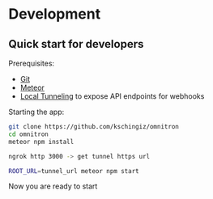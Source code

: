 # Development

## Quick start for developers

Prerequisites:

 - [Git](http://git-scm.com/book/en/v2/Getting-Started-Installing-Git)
 - [Meteor](https://www.meteor.com/install)
 - [Local Tunneling](https://ngrok.com/) to expose API endpoints for webhooks

Starting the app:

```sh
git clone https://github.com/kschingiz/omnitron
cd omnitron
meteor npm install

ngrok http 3000 -> get tunnel https url

ROOT_URL=tunnel_url meteor npm start
```

Now you are ready to start